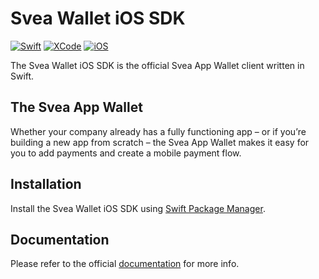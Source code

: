 # Svea Wallet iOS SDK

[![Swift](https://img.shields.io/badge/Swift-5.5+-green?style=flat)](https://img.shields.io/badge/Swift-5.5+-green?style=flat) [![XCode](https://img.shields.io/badge/XCode-13.0+-green?style=flat)](https://img.shields.io/badge/XCode-13.0+-green?style=flat) [![iOS](https://img.shields.io/badge/iOS-13.0+-green?style=flat)](https://img.shields.io/badge/iOS-13.0+-green?style=flat)

The Svea Wallet iOS SDK is the official Svea App Wallet client written in Swift.

## The Svea App Wallet

Whether your company already has a fully functioning app – or if you’re building a new app from scratch – the Svea App Wallet makes it easy for you to add payments and create a mobile payment flow.

## Installation

Install the Svea Wallet iOS SDK using [Swift Package Manager](https://developer.apple.com/documentation/swift_packages).

## Documentation

Please refer to the official [documentation](http://closestage.svea.com/wallet-sdk-docs) for more info.
